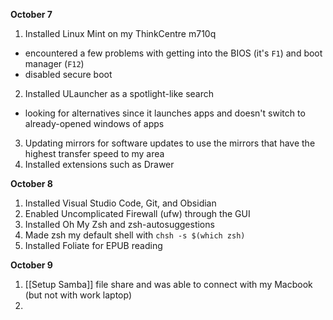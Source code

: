 **October 7**
1. Installed Linux Mint on my ThinkCentre m710q
- encountered a few problems with getting into the BIOS (it's `F1`) and boot manager (`F12`)
- disabled secure boot
2. Installed ULauncher as a spotlight-like search
- looking for alternatives since it launches apps and doesn't switch to already-opened windows of apps
3. Updating mirrors for software updates to use the mirrors that have the highest transfer speed to my area
4. Installed extensions such as Drawer

**October 8**
1.  Installed Visual Studio Code, Git, and Obsidian
2. Enabled Uncomplicated Firewall (ufw) through the GUI
3. Installed Oh My Zsh and zsh-autosuggestions
4. Made zsh my default shell with `chsh -s $(which zsh)`
5. Installed Foliate for EPUB reading

**October 9**
1. [[Setup Samba]] file share and was able to connect with my Macbook (but not with work laptop) 
2. 
